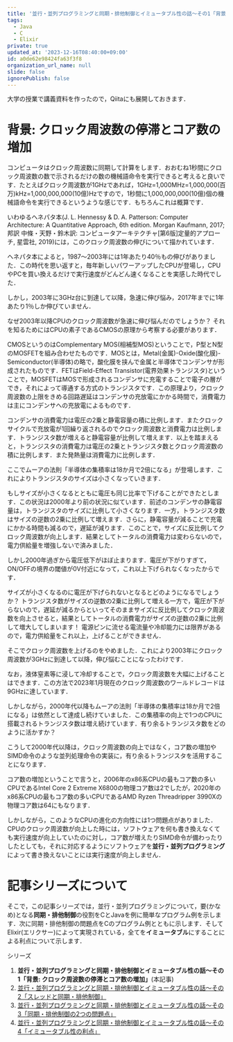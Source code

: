 ```yaml
---
title: '並行・並列プログラミングと同期・排他制御とイミュータブル性の話〜その1「背景: クロック周波数の停滞とコア数の増加」'
tags:
  - Java
  - C
  - Elixir
private: true
updated_at: '2023-12-16T08:40:00+09:00'
id: a0de62e98424fa63f3f8
organization_url_name: null
slide: false
ignorePublish: false
---
```

大学の授業で講義資料を作ったので，Qiitaにも展開しておきます．

# 背景: クロック周波数の停滞とコア数の増加

コンピュータはクロック周波数に同期して計算をします．おおむね1秒間にクロック周波数の数で示されるだけの数の機械語命令を実行できると考えると良いです．たとえばクロック周波数が1GHzであれば，1GHz=1,000MHz=1,000,000(百万)kHz=1,000,000,000(10億)Hzですので，1秒間に1,000,000,000(10億)個の機械語命令を実行できるというような感じです．もちろんこれは概算です．

いわゆるヘネパタ本(J. L. Hennessy & D. A. Patterson: Computer Architecture: A Quantitative Approach, 6th edition. Morgan Kaufmann, 2017; 邦訳 中條・天野・鈴木訳: コンピュータアーキテクチャ[第6版]定量的アプローチ, 星雲社, 2019)には，このクロック周波数の伸びについて描かれています．

ヘネパタ本によると，1987〜2003年には1年あたり40％もの伸びがありました．この時代を思い返すと，毎年新しいパワーアップしたCPUが登場し，CPUやPCを買い換えるだけで実行速度がどんどん速くなることを実感した時代でした．

しかし，2003年に3GHz台に到達して以降，急速に伸び悩み，2017年までに1年あたり1％しか伸びていません．

なぜ2003年以降CPUのクロック周波数が急速に伸び悩んだのでしょうか？ それを知るためにはCPUの素子であるCMOSの原理から考察する必要があります．

CMOSというのはComplementary MOS(相補型MOS)ということで，P型とN型のMOSFETを組み合わせたものです．MOSとは，Metal(金属)-Oxide(酸化膜)-Semiconductor(半導体)の略で，酸化膜を挟んで金属と半導体でコンデンサが形成されたものです．FETはField-Effect Transistor(電界効果トランジスタ)ということで，MOSFETはMOSで形成されるコンデンサに充電することで電子の層ができ，それによって導通する方式のトランジスタです．この原理より，クロック周波数の上限をきめる回路遅延はコンデンサの充放電にかかる時間で，消費電力は主にコンデンサへの充放電によるものです．

コンデンサの消費電力は電圧の2乗と静電容量の積に比例します．またクロックサイクルで充放電が1回繰り返されるのでクロック周波数と消費電力は比例します．トランジスタ数が増えると静電容量が比例して増えます．以上を踏まえると，トランジスタの消費電力は電圧の2乗とトランジスタ数とクロック周波数の積に比例します．また発熱量は消費電力に比例します．

ここでムーアの法則「半導体の集積率は18か月で2倍になる」が登場します．これによりトランジスタのサイズは小さくなっていきます．

もしサイズが小さくなるとともに電圧も同じ比率で下げることができたとします．この状況は2000年より前の状況に似ています．前述のコンデンサの静電容量は，トランジスタのサイズに比例して小さくなります．一方，トランジスタ数はサイズの逆数の2乗に比例して増えます．さらに，静電容量が減ることで充電にかかる時間も減るので，遅延が減ります．このことで，サイズに反比例してクロック周波数が向上します．結果としてトータルの消費電力は変わらないので，電力供給量を増強しないで済みました．

しかし2000年過ぎから電圧低下がほぼ止まります．電圧が下がりすぎて，ON/OFFの境界の閾値が0V付近になって，これ以上下げられなくなったからです．

サイズが小さくなるのに電圧が下げられないとなるとどのようになるでしょうか？ トランジスタ数がサイズの逆数の2乗に比例して増える一方で，電圧が下がらないので，遅延が減るからといってそのままサイズに反比例してクロック周波数を向上させると，結果としてトータルの消費電力がサイズの逆数の2乗に比例して増大してしまいます！ 電源ピンに流せる電流量や冷却能力には限界があるので，電力供給量をこれ以上，上げることができません．

そこでクロック周波数を上げるのをやめました．これにより2003年にクロック周波数が3GHzに到達して以降，伸び悩むことになったわけです．

なお，液体窒素等に浸して冷却することで，クロック周波数を大幅に上げることはできます．この方法で2023年1月現在のクロック周波数のワールドレコードは9GHzに達しています．

しかしながら，2000年代以降もムーアの法則「半導体の集積率は18か月で2倍になる」は依然として達成し続けていました．この集積率の向上で1つのCPUに搭載されるトランジスタ数は増え続けています．有り余るトランジスタ数をどのように活かすか？

こうして2000年代以降は，クロック周波数の向上ではなく，コア数の増加やSIMD命令のような並列処理命令の実装に，有り余るトランジスタを活用することになります．

コア数の増加ということで言うと，2006年のx86系CPUの最もコア数の多いCPUであるIntel Core 2 Extreme X6800の物理コア数は2でしたが，2020年のx86系CPUの最もコア数の多いCPUであるAMD Ryzen Threadripper 3990Xの物理コア数は64にもなります． 

しかしながら，このようなCPUの進化の方向性には1つ問題点がありました．CPUのクロック周波数が向上した時には，ソフトウェアを何も書き換えなくても実行速度が向上していたのに対し，コア数が増えたりSIMD命令が備わったりしたとしても，それに対応するようにソフトウェアを**並行・並列プログラミング**によって書き換えないことには実行速度が向上しません．

# 記事シリーズについて

そこで，この記事シリーズでは，並行・並列プログラミングについて，要(かなめ)となる**同期・排他制御**の役割をCとJavaを例に簡単なプログラム例を示します．次に同期・排他制御の問題点をCのプログラム例とともに示します．そしてElixir(エリクサー)によって実現されている，全てを**イミュータブル**にすることによる利点について示します．

シリーズ

1. **並行・並列プログラミングと同期・排他制御とイミュータブル性の話〜その1「背景: クロック周波数の停滞とコア数の増加」**(本記事)
1. [並行・並列プログラミングと同期・排他制御とイミュータブル性の話〜その2「スレッドと同期・排他制御」](https://qiita.com/zacky1972/private/1482c8cc091e82f0cc79)
1. [並行・並列プログラミングと同期・排他制御とイミュータブル性の話〜その3「同期・排他制御の2つの問題点」](https://qiita.com/zacky1972/private/b34077c59784b6cfb71a)
1. [並行・並列プログラミングと同期・排他制御とイミュータブル性の話〜その4「イミュータブル性の利点」](https://qiita.com/zacky1972/private/8330e53feb792f9d55ea)

